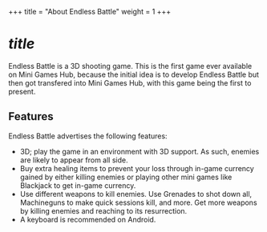 +++
title = "About Endless Battle"
weight = 1
+++
# $title$
Endless Battle is a 3D shooting game. This is the first game ever available on Mini Games Hub, because the initial idea is to develop Endless Battle but then got transfered into Mini Games Hub, with this game being the first to present.

## Features
Endless Battle advertises the following features:
* 3D; play the game in an environment with 3D support. As such, enemies are likely to appear from all side.
* Buy extra healing items to prevent your loss through in-game currency gained by either killing enemies or playing other mini games like Blackjack to get in-game currency.
* Use different weapons to kill enemies. Use Grenades to shot down all, Machineguns to make quick sessions kill, and more. Get more weapons by killing enemies and reaching to its resurrection.
* A keyboard is recommended on Android.
